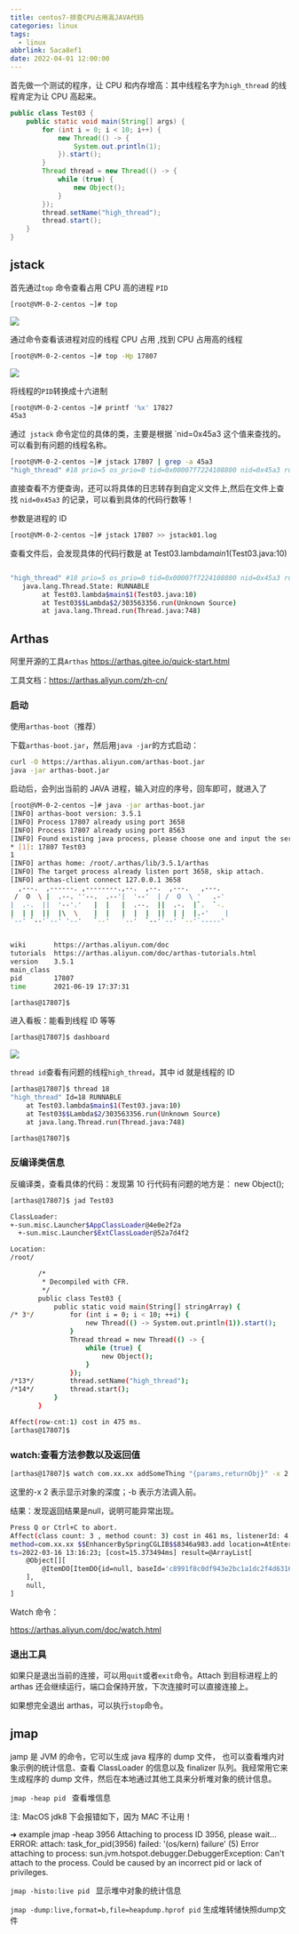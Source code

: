 ```yaml
---
title: centos7-排查CPU占用高JAVA代码
categories: linux
tags:
  - linux
abbrlink: 5aca8ef1
date: 2022-04-01 12:00:00
---
```

首先做一个测试的程序，让 CPU 和内存增高：其中线程名字为`high_thread` 的线程肯定为让 CPU 高起来。

```java
public class Test03 {
    public static void main(String[] args) {
        for (int i = 0; i < 10; i++) {
            new Thread(() -> {
                System.out.println(1);
            }).start();
        }
        Thread thread = new Thread(() -> {
            while (true) {
                new Object();
            }
        });
        thread.setName("high_thread");
        thread.start();
    }
}
```

## jstack

首先通过`top` 命令查看占用 CPU 高的进程 `PID`

```sh
[root@VM-0-2-centos ~]# top
```

![](https://blog.lichenghao.cn/upload/2022/07/20210619172200.png)

通过命令查看该进程对应的线程 CPU 占用 ,找到 CPU 占用高的线程

```sh
[root@VM-0-2-centos ~]# top -Hp 17807
```

![](https://blog.lichenghao.cn/upload/2022/07/20210619172307.png)

将线程的`PID`转换成十六进制

```sh
[root@VM-0-2-centos ~]# printf '%x' 17827
45a3
```

通过` jstack` 命令定位的具体的类，主要是根据 `nid=0x45a3 这个值来查找的。可以看到有问题的线程名称。

```sh
[root@VM-0-2-centos ~]# jstack 17807 | grep -a 45a3
"high_thread" #18 prio=5 os_prio=0 tid=0x00007f7224108800 nid=0x45a3 runnable [0x00007f7214dfc000]
```

直接查看不方便查询，还可以将具体的日志转存到自定义文件上,然后在文件上查找 `nid=0x45a3` 的记录，可以看到具体的代码行数等！

参数是进程的 ID

```sh
[root@VM-0-2-centos ~]# jstack 17807 >> jstack01.log
```

查看文件后，会发现具体的代码行数是 at Test03.lambda$main$1(Test03.java:10)

```sh

"high_thread" #18 prio=5 os_prio=0 tid=0x00007f7224108800 nid=0x45a3 runnable [0x00007f7214dfc000]
   java.lang.Thread.State: RUNNABLE
        at Test03.lambda$main$1(Test03.java:10)
        at Test03$$Lambda$2/303563356.run(Unknown Source)
        at java.lang.Thread.run(Thread.java:748)

```

## Arthas

阿里开源的工具`Arthas` https://arthas.gitee.io/quick-start.html

工具文档：https://arthas.aliyun.com/zh-cn/

### 启动

使用`arthas-boot`（推荐）

下载`arthas-boot.jar`，然后用`java -jar`的方式启动：

```sh
curl -O https://arthas.aliyun.com/arthas-boot.jar
java -jar arthas-boot.jar
```

启动后，会列出当前的 JAVA 进程，输入对应的序号，回车即可，就进入了

```sh
[root@VM-0-2-centos ~]# java -jar arthas-boot.jar
[INFO] arthas-boot version: 3.5.1
[INFO] Process 17807 already using port 3658
[INFO] Process 17807 already using port 8563
[INFO] Found existing java process, please choose one and input the serial number of the process, eg : 1. Then hit ENTER.
* [1]: 17807 Test03
1
[INFO] arthas home: /root/.arthas/lib/3.5.1/arthas
[INFO] The target process already listen port 3658, skip attach.
[INFO] arthas-client connect 127.0.0.1 3658
  ,---.  ,------. ,--------.,--.  ,--.  ,---.   ,---.
 /  O  \ |  .--. ''--.  .--'|  '--'  | /  O  \ '   .-'
|  .-.  ||  '--'.'   |  |   |  .--.  ||  .-.  |`.  `-.
|  | |  ||  |\  \    |  |   |  |  |  ||  | |  |.-'    |
`--' `--'`--' '--'   `--'   `--'  `--'`--' `--'`-----'


wiki       https://arthas.aliyun.com/doc
tutorials  https://arthas.aliyun.com/doc/arthas-tutorials.html
version    3.5.1
main_class
pid        17807
time       2021-06-19 17:37:31

[arthas@17807]$
```

进入看板：能看到线程 ID 等等

```sh
[arthas@17807]$ dashboard
```

![](https://blog.lichenghao.cn/upload/2022/07/20210619174506.png)

`thread id`查看有问题的线程`high_thread`，其中 id 就是线程的 ID

```sh
[arthas@17807]$ thread 18
"high_thread" Id=18 RUNNABLE
    at Test03.lambda$main$1(Test03.java:10)
    at Test03$$Lambda$2/303563356.run(Unknown Source)
    at java.lang.Thread.run(Thread.java:748)

[arthas@17807]$
```

### 反编译类信息

反编译类，查看具体的代码：发现第 10 行代码有问题的地方是： new Object();

```sh
[arthas@17807]$ jad Test03

ClassLoader:
+-sun.misc.Launcher$AppClassLoader@4e0e2f2a
  +-sun.misc.Launcher$ExtClassLoader@52a7d4f2

Location:
/root/

       /*
        * Decompiled with CFR.
        */
       public class Test03 {
           public static void main(String[] stringArray) {
/* 3*/         for (int i = 0; i < 10; ++i) {
                   new Thread(() -> System.out.println(1)).start();
               }
               Thread thread = new Thread(() -> {
                   while (true) {
                       new Object();
                   }
               });
/*13*/         thread.setName("high_thread");
/*14*/         thread.start();
           }
       }

Affect(row-cnt:1) cost in 475 ms.
[arthas@17807]$
```



### watch:查看方法参数以及返回值

```sh
[arthas@17807]$ watch com.xx.xx addSomeThing "{params,returnObj}" -x 2 -b 
```

这里的-x 2 表示显示对象的深度；-b 表示方法调入前。

结果：发现返回结果是null，说明可能异常出现。

```sh
Press Q or Ctrl+C to abort.
Affect(class count: 3 , method count: 3) cost in 461 ms, listenerId: 4
method=com.xx.xx $$EnhancerBySpringCGLIB$$8346a983.add location=AtEnter
ts=2022-03-16 13:16:23; [cost=15.373494ms] result=@ArrayList[
    @Object[][
        @ItemDO[ItemDO{id=null, baseId='c8991f8c0df943e2bc1a1dc2f4d6316a', opType=null}],
    ],
    null,
]
```

Watch 命令：

https://arthas.aliyun.com/doc/watch.html

### 退出工具

如果只是退出当前的连接，可以用`quit`或者`exit`命令。Attach 到目标进程上的 arthas 还会继续运行，端口会保持开放，下次连接时可以直接连接上。

如果想完全退出 arthas，可以执行`stop`命令。



## jmap

jamp 是 JVM 的命令，它可以生成 java 程序的 dump 文件， 也可以查看堆内对象示例的统计信息、查看 ClassLoader 的信息以及 finalizer 队列。我经常用它来生成程序的 dump 文件，然后在本地通过其他工具来分析堆对象的统计信息。

`jmap -heap pid ` 查看堆信息



注: MacOS jdk8 下会报错如下，因为 MAC 不让用！

➜  example jmap -heap 3956
Attaching to process ID 3956, please wait...
ERROR: attach: task_for_pid(3956) failed: '(os/kern) failure' (5)
Error attaching to process: sun.jvm.hotspot.debugger.DebuggerException: Can't attach to the process. Could be caused by an incorrect pid or lack of privileges.



`jmap -histo:live pid ` 显示堆中对象的统计信息



`jmap -dump:live,format=b,file=heapdump.hprof pid`  生成堆转储快照dump文件







